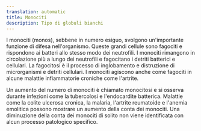 ```yaml
---
translation: automatic
title: Monociti
description: Tipo di globuli bianchi
---
```


I monociti (monos), sebbene in numero esiguo, svolgono un'importante funzione di difesa nell'organismo. Queste grandi cellule sono fagociti e rispondono ai batteri allo stesso modo dei neutrofili. I monociti rimangono in circolazione più a lungo dei neutrofili e fagocitano i detriti batterici e cellulari. La fagocitosi è il processo di inglobamento e distruzione di microrganismi e detriti cellulari. I monociti agiscono anche come fagociti in alcune malattie infiammatorie croniche come l'artrite.

Un aumento del numero di monociti è chiamato monocitosi e si osserva durante infezioni come la tubercolosi e l'endocardite batterica. Malattie come la colite ulcerosa cronica, la malaria, l'artrite reumatoide e l'anemia emolitica possono mostrare un aumento della conta dei monociti. Una diminuzione della conta dei monociti di solito non viene identificata con alcun processo patologico specifico.
